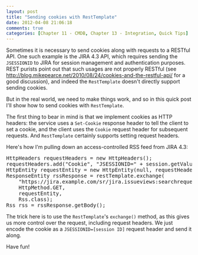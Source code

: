 ```yaml
---
layout: post
title: "Sending cookies with RestTemplate"
date: 2012-04-08 21:06:18
comments: true
categories: [Chapter 11 - CMDB, Chapter 13 - Integration, Quick Tips]
---
```

Sometimes it is necessary to send cookies along with requests to a RESTful API. One such example is the JIRA 4.3 API, which requires sending the <code>JSESSIONID</code> to JIRA for session management and authentication purposes. REST purists point out that such usages are not properly RESTful (see <a href="http://blog.mikepearce.net/2010/08/24/cookies-and-the-restful-api/" target="_blank">http://blog.mikepearce.net/2010/08/24/cookies-and-the-restful-api/</a> for a good discussion), and indeed the <code>RestTemplate</code> doesn't directly support sending cookies.

But in the real world, we need to make things work, and so in this quick post I'll show how to send cookies with <code>RestTemplate</code>.

The first thing to bear in mind is that we implement cookies as HTTP headers: the service uses a <code>Set-Cookie</code> response header to tell the client to set a cookie, and the client uses the <code>Cookie</code> request header for subsequent requests. And <code>RestTemplate</code> certainly supports setting request headers.

Here's how I'm pulling down an access-controlled RSS feed from JIRA 4.3:

<pre>HttpHeaders requestHeaders = new HttpHeaders();
requestHeaders.add("Cookie", "JSESSIONID=" + session.getValue());
HttpEntity requestEntity = new HttpEntity(null, requestHeaders);
ResponseEntity rssResponse = restTemplate.exchange(
    "https://jira.example.com/sr/jira.issueviews:searchrequest-xml/18107/SearchRequest-18107.xml?tempMax=1000",
    HttpMethod.GET,
    requestEntity,
    Rss.class);
Rss rss = rssResponse.getBody();</pre>

The trick here is to use the <code>RestTemplate</code>'s <code>exchange()</code> method, as this gives us more control over the request, including request headers. We just encode the cookie as a <code>JSESSIONID=[session ID]</code> request header and send it along.

Have fun!

